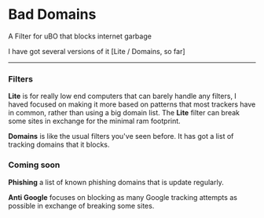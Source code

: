 # Bad Domains
A Filter for uBO that blocks internet garbage

I have got several versions of it [Lite / Domains, so far]

___

### Filters

**Lite** is for really low end computers that can barely handle any filters, I haved focused on making it more based on patterns that most trackers have in common, rather than using a big domain list.
The **Lite** filter can break some sites in exchange for the minimal ram footprint.

**Domains** is like the usual filters you've seen before. It has got a list of tracking domains that it blocks.

### Coming soon

**Phishing** a list of known phishing domains that is update regularly.

**Anti Google** focuses on blocking as many Google tracking attempts as possible in exchange of breaking some sites.

